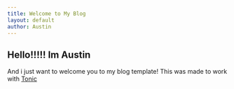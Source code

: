 ```yaml
---
title: Welcome to My Blog
layout: default
author: Austin
---
```


## Hello!!!!! Im Austin
And i just want to welcome you to my blog template!
This was made to work with [Tonic](https://tonic.hackclub.com/)